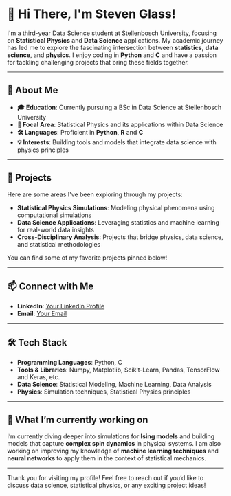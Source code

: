 # 👋 Hi There, I'm Steven Glass!

I'm a third-year Data Science student at Stellenbosch University, focusing on **Statistical Physics** and **Data Science** applications. My academic journey has led me to explore the fascinating intersection between **statistics**, **data science**, and **physics**. I enjoy coding in **Python** and **C** and have a passion for tackling challenging projects that bring these fields together.

---

## 🌟 About Me

- **🎓 Education**: Currently pursuing a BSc in Data Science at Stellenbosch University
- **🔬 Focal Area**: Statistical Physics and its applications within Data Science
- **🛠️ Languages**: Proficient in **Python**, **R** and **C**
- **💡 Interests**: Building tools and models that integrate data science with physics principles

---

## 🚀 Projects

Here are some areas I've been exploring through my projects:

- **Statistical Physics Simulations**: Modeling physical phenomena using computational simulations
- **Data Science Applications**: Leveraging statistics and machine learning for real-world data insights
- **Cross-Disciplinary Analysis**: Projects that bridge physics, data science, and statistical methodologies

You can find some of my favorite projects pinned below!

---

## 📫 Connect with Me

- **LinkedIn**: [Your LinkedIn Profile](www.linkedin.com/in/steven-glass-6b9444287)
- **Email**: [Your Email](StevenGlass365@gmail.com)

---

## 🛠️ Tech Stack

- **Programming Languages**: Python, C
- **Tools & Libraries**: Numpy, Matplotlib, Scikit-Learn, Pandas, TensorFlow and Keras, etc.
- **Data Science**: Statistical Modeling, Machine Learning, Data Analysis
- **Physics**: Simulation techniques, Statistical Physics principles

---

## 🌱 What I’m currently working on

I’m currently diving deeper into simulations for **Ising models** and building models that capture **complex spin dynamics** in physical systems. I am also working on improving my knowledge of **machine learning techniques** and **neural networks** to apply them in the context of statistical mechanics.

---

Thank you for visiting my profile! Feel free to reach out if you’d like to discuss data science, statistical physics, or any exciting project ideas!

